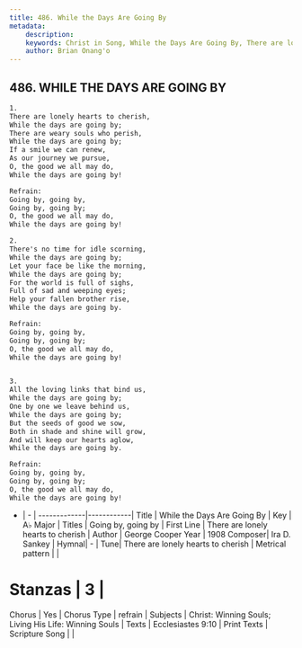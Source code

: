 ```yaml
---
title: 486. While the Days Are Going By
metadata:
    description: 
    keywords: Christ in Song, While the Days Are Going By, There are lonely hearts to cherish, Going by, going by
    author: Brian Onang'o
---
```



## 486. WHILE THE DAYS ARE GOING BY

```txt
1.
There are lonely hearts to cherish,
While the days are going by;
There are weary souls who perish,
While the days are going by;
If a smile we can renew,
As our journey we pursue,
O, the good we all may do,
While the days are going by!

Refrain:
Going by, going by,
Going by, going by;
O, the good we all may do,
While the days are going by!

2.
There's no time for idle scorning,
While the days are going by;
Let your face be like the morning,
While the days are going by;
For the world is full of sighs,
Full of sad and weeping eyes;
Help your fallen brother rise,
While the days are going by. 

Refrain:
Going by, going by,
Going by, going by;
O, the good we all may do,
While the days are going by!


3.
All the loving links that bind us,
While the days are going by;
One by one we leave behind us,
While the days are going by;
But the seeds of good we sow,
Both in shade and shine will grow,
And will keep our hearts aglow,
While the days are going by. 

Refrain:
Going by, going by,
Going by, going by;
O, the good we all may do,
While the days are going by!

```

- |   -  |
-------------|------------|
Title | While the Days Are Going By |
Key | A♭ Major |
Titles | Going by, going by |
First Line | There are lonely hearts to cherish |
Author | George Cooper
Year | 1908
Composer| Ira D. Sankey |
Hymnal|  - |
Tune| There are lonely hearts to cherish |
Metrical pattern | |
# Stanzas | 3 |
Chorus | Yes |
Chorus Type | refrain |
Subjects | Christ: Winning Souls; Living His Life: Winning Souls |
Texts | Ecclesiastes 9:10 |
Print Texts | 
Scripture Song |  |
  
